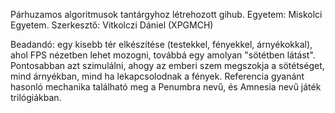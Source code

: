 Párhuzamos algoritmusok tantárgyhoz létrehozott gihub. 
Egyetem: Miskolci Egyetem. 
Szerkesztő: Vitkolczi Dániel (XPGMCH)

Beadandó: egy kisebb tér elkészítése (testekkel, fényekkel, árnyékokkal), ahol FPS nézetben lehet mozogni, továbbá egy amolyan "sötétben látást". Pontosabban azt szimulálni, ahogy az emberi szem megszokja a sötétséget, mind árnyékban, mind ha lekapcsolodnak a fények.
Referencia gyanánt hasonló mechanika található meg a Penumbra nevű, és Amnesia nevű játék trilógiákban.
